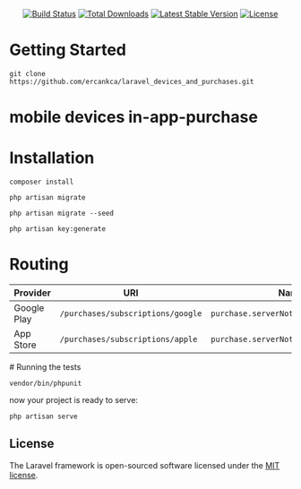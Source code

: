 <p align="center">
<a href="https://travis-ci.org/laravel/framework"><img src="https://travis-ci.org/laravel/framework.svg" alt="Build Status"></a>
<a href="https://packagist.org/packages/laravel/framework"><img src="https://img.shields.io/packagist/dt/laravel/framework" alt="Total Downloads"></a>
<a href="https://packagist.org/packages/laravel/framework"><img src="https://img.shields.io/packagist/v/laravel/framework" alt="Latest Stable Version"></a>
<a href="https://packagist.org/packages/laravel/framework"><img src="https://img.shields.io/packagist/l/laravel/framework" alt="License"></a>
</p>

# Getting Started

`git clone https://github.com/ercankca/laravel_devices_and_purchases.git`

# mobile devices in-app-purchase

# Installation

 `composer install` 
 
  `php artisan migrate` 
  
  `php artisan migrate --seed` 
 
`php artisan key:generate`

# Routing 
<table>
<thead>
<tr>
<th>Provider</th>
<th>URI</th>
<th>Name</th>
</tr>
</thead>
<tbody>
<tr>
<td>Google Play</td>
<td><code>/purchases/subscriptions/google</code></td>
<td><code>purchase.serverNotifications.google</code></td>
</tr>
<tr>
<td>App Store</td>
<td><code>/purchases/subscriptions/apple</code></td>
<td><code>purchase.serverNotifications.apple</code></td>
</tr>
</tbody>
</table>
# Running the tests

`vendor/bin/phpunit`

now your project is ready to serve:

`php artisan serve`

## License

The Laravel framework is open-sourced software licensed under the [MIT license](https://opensource.org/licenses/MIT).
